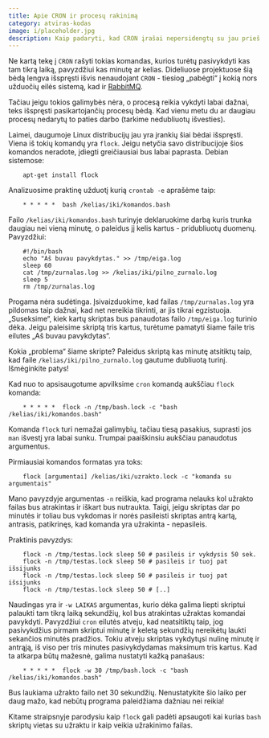 ```yaml
---
title: Apie CRON ir procesų rakinimą
category: atviras-kodas
image: i/placeholder.jpg
description: Kaip padaryti, kad CRON įrašai nepersidengtų su jau prieš tai paleistais procesais tos pačios komandos.
---
```


Ne kartą tekę į `CRON` rašyti tokias komandas, kurios turėtų pasivykdyti kas tam tikrą laiką, pavyzdžiui kas minutę ar kelias. Dideliuose projektuose šią bėdą lengva išspręsti išvis nenaudojant `CRON` - tiesiog „pabėgti“ į kokią nors užduočių eilės sistemą, kad ir [RabbitMQ](https://www.rabbitmq.com/).

Tačiau jeigu tokios galimybės nėra, o procesą reikia vykdyti labai dažnai, teks išspręsti pasikartojančių procesų bėdą. Kad vienu metu du ar daugiau procesų nedarytų to paties darbo (tarkime nedubliuotų išvesties).

Laimei, daugumoje Linux distribucijų jau yra įrankių šiai bėdai išspręsti. Viena iš tokių komandų yra `flock`. Jeigu netyčia savo distribucijoje šios komandos neradote, įdiegti greičiausiai bus labai paprasta. Debian sistemose:

```
    apt-get install flock
```

Analizuosime praktinę užduotį kurią `crontab -e` aprašėme taip:

```
    * * * * *  bash /kelias/iki/komandos.bash
```

Failo `/kelias/iki/komandos.bash` turinyje deklaruokime darbą kuris trunka daugiau nei vieną minutę, o paleidus jį kelis kartus - pridubliuotų duomenų. Pavyzdžiui:

```
    #!/bin/bash
    echo "Aš buvau pavykdytas." >> /tmp/eiga.log
    sleep 60
    cat /tmp/zurnalas.log >> /kelias/iki/pilno_zurnalo.log
    sleep 5
    rm /tmp/zurnalas.log
```

Progama nėra sudėtinga. Įsivaizduokime, kad failas `/tmp/zurnalas.log` yra pildomas taip dažnai, kad net nereikia tikrinti, ar jis tikrai egzistuoja. „Suseksime“, kiek kartų skriptas bus panaudotas failo `/tmp/eiga.log` turinio dėka. Jeigu paleisime skriptą tris kartus, turėtume pamatyti šiame faile tris eilutes „Aš buvau pavykdytas“.

Kokia „problema“ šiame skripte? Paleidus skriptą kas minutę atsitiktų taip, kad faile `/kelias/iki/pilno_zurnalo.log` gautume dubliuotą turinį. Išmėginkite patys!

Kad nuo to apsisaugotume apvilksime `cron` komandą aukščiau `flock` komanda:

```
    * * * * *  flock -n /tmp/bash.lock -c "bash /kelias/iki/komandos.bash"
```

Komanda `flock` turi nemažai galimybių, tačiau tiesą pasakius, suprasti jos `man` išvestį yra labai sunku. Trumpai paaiškinsiu aukščiau panaudotus argumentus.

Pirmiausiai komandos formatas yra toks:

```
    flock [argumentai] /kelias/iki/uzrakto.lock -c "komanda su argumentais"
```

Mano pavyzdyje argumentas `-n` reiškia, kad programa nelauks kol užrakto failas bus atrakintas ir iškart bus nutraukta. Taigi, jeigu skriptas dar po minutės ir toliau bus vykdomas ir norės pasileisti skriptas antrą kartą, antrasis, patikrinęs, kad komanda yra užrakinta - nepasileis.

Praktinis pavyzdys:

```
    flock -n /tmp/testas.lock sleep 50 # pasileis ir vykdysis 50 sek.
    flock -n /tmp/testas.lock sleep 50 # pasileis ir tuoj pat išsijunks
    flock -n /tmp/testas.lock sleep 50 # pasileis ir tuoj pat išsijunks
    flock -n /tmp/testas.lock sleep 50 # [..]
```

Naudingas yra ir `-w LAIKAS` argumentas, kurio dėka galima liepti skriptui palaukti tam tikrą laiką sekundžių, kol bus atrakintas užraktas komandai pavykdyti. Pavyzdžiui `cron` eilutės atveju, kad neatsitiktų taip, jog pasivykdžius pirmam skriptui minutę ir keletą sekundžių nereikėtų laukti sekančios minutės pradžios. Tokiu atveju skriptas vykdytųsi nulinę minutę ir antrąją, iš viso per tris minutes pasivykdydamas maksimum tris kartus. Kad ta atkarpa būtų mažesnė, galima nustatyti kažką panašaus:

```
    * * * * *  flock -w 30 /tmp/bash.lock -c "bash /kelias/iki/komandos.bash"
```

Bus laukiama užrakto failo net 30 sekundžių. Nenustatykite šio laiko per daug mažo, kad nebūtų programa paleidžiama dažniau nei reikia!

Kitame straipsnyje parodysiu kaip `flock` gali padėti apsaugoti kai kurias `bash` skriptų vietas su užraktu ir kaip veikia užrakinimo failas.
